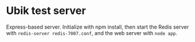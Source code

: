 Ubik test server
================

Express-based server. Initialize with npm install, then start the Redis server
with `redis-server redis-7007.conf`, and the web server with `node app`.

